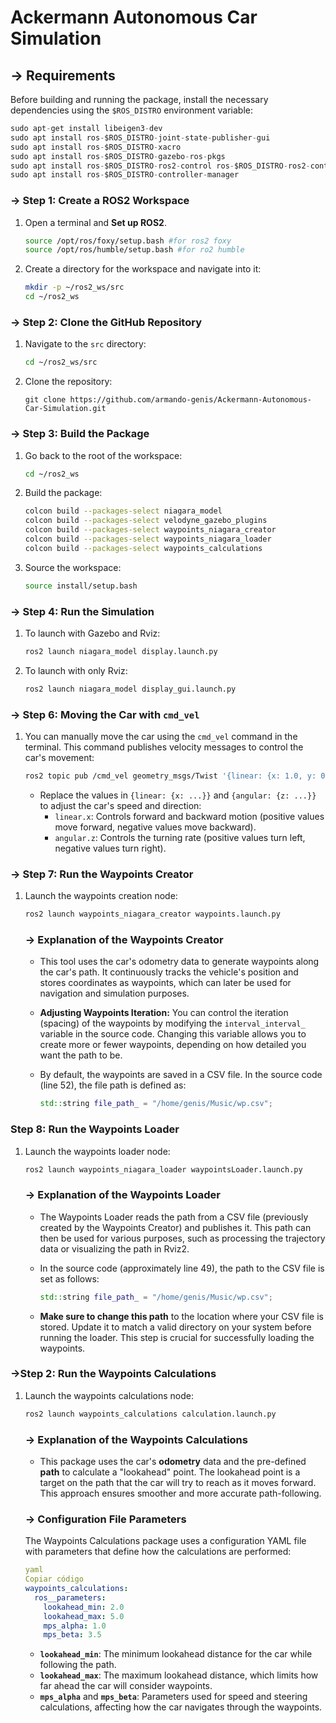 # Ackermann Autonomous Car Simulation

## → Requirements

Before building and running the package, install the necessary dependencies using the `$ROS_DISTRO` environment variable:

```python
sudo apt-get install libeigen3-dev
sudo apt install ros-$ROS_DISTRO-joint-state-publisher-gui
sudo apt install ros-$ROS_DISTRO-xacro
sudo apt install ros-$ROS_DISTRO-gazebo-ros-pkgs
sudo apt install ros-$ROS_DISTRO-ros2-control ros-$ROS_DISTRO-ros2-controllers
sudo apt install ros-$ROS_DISTRO-controller-manager
```

### → Step 1: Create a ROS2 Workspace

1. Open a terminal and **Set up ROS2**.
    
    ```bash
    source /opt/ros/foxy/setup.bash #for ros2 foxy
    source /opt/ros/humble/setup.bash #for ro2 humble
    ```
    
2. Create a directory for the workspace and navigate into it:
    
    ```bash
    mkdir -p ~/ros2_ws/src
    cd ~/ros2_ws
    ```
    

### → Step 2: Clone the GitHub Repository

1. Navigate to the `src` directory:
    
    ```bash
    cd ~/ros2_ws/src
    ```
    
2. Clone the repository:
    
    ```
    git clone https://github.com/armando-genis/Ackermann-Autonomous-Car-Simulation.git
    ```
    

### → Step 3: Build the Package

1. Go back to the root of the workspace:
    
    ```bash
    cd ~/ros2_ws
    ```
    
2. Build the package:
    
    ```bash
    colcon build --packages-select niagara_model
    colcon build --packages-select velodyne_gazebo_plugins
    colcon build --packages-select waypoints_niagara_creator
    colcon build --packages-select waypoints_niagara_loader
    colcon build --packages-select waypoints_calculations
    ```
    
3. Source the workspace:
    
    ```bash
    source install/setup.bash
    ```
    

### → Step 4: Run the Simulation

1. To launch with Gazebo and Rviz:
    
    ```bash
    ros2 launch niagara_model display.launch.py
    ```
    
2. To launch with only Rviz:
    
    ```bash
    ros2 launch niagara_model display_gui.launch.py
    ```
    

### → Step 6: Moving the Car with `cmd_vel`

1. You can manually move the car using the `cmd_vel` command in the terminal. This command publishes velocity messages to control the car's movement:
    
    ```bash
    ros2 topic pub /cmd_vel geometry_msgs/Twist '{linear: {x: 1.0, y: 0.0, z: 0.0}, angular: {x: 0.0, y: 0.0, z: 0.5}}'
    ```
    
    - Replace the values in `{linear: {x: ...}}` and `{angular: {z: ...}}` to adjust the car's speed and direction:
        - `linear.x`: Controls forward and backward motion (positive values move forward, negative values move backward).
        - `angular.z`: Controls the turning rate (positive values turn left, negative values turn right).

### → Step 7: Run the Waypoints Creator

1. Launch the waypoints creation node:
    
    ```bash
    ros2 launch waypoints_niagara_creator waypoints.launch.py
    ```
    
    ### → Explanation of the Waypoints Creator
    
    - This tool uses the car's odometry data to generate waypoints along the car's path. It continuously tracks the vehicle's position and stores coordinates as waypoints, which can later be used for navigation and simulation purposes.
    - **Adjusting Waypoints Iteration:** You can control the iteration (spacing) of the waypoints by modifying the `interval_interval_` variable in the source code. Changing this variable allows you to create more or fewer waypoints, depending on how detailed you want the path to be.
    - By default, the waypoints are saved in a CSV file. In the source code (line 52), the file path is defined as:
        
        ```cpp
        std::string file_path_ = "/home/genis/Music/wp.csv";
        ```
        

### Step 8: Run the Waypoints Loader

1. Launch the waypoints loader node:
    
    ```bash
    ros2 launch waypoints_niagara_loader waypointsLoader.launch.py
    ```
    
    ### → Explanation of the Waypoints Loader
    
    - The Waypoints Loader reads the path from a CSV file (previously created by the Waypoints Creator) and publishes it. This path can then be used for various purposes, such as processing the trajectory data or visualizing the path in Rviz2.
    - In the source code (approximately line 49), the path to the CSV file is set as follows:
        
        ```cpp
        std::string file_path_ = "/home/genis/Music/wp.csv";
        ```
        
    - **Make sure to change this path** to the location where your CSV file is stored. Update it to match a valid directory on your system before running the loader. This step is crucial for successfully loading the waypoints.

### →Step 2: Run the Waypoints Calculations

1. Launch the waypoints calculations node:
    
    ```bash
    ros2 launch waypoints_calculations calculation.launch.py
    ```
    
    ### → Explanation of the Waypoints Calculations
    
    - This package uses the car's **odometry** data and the pre-defined **path** to calculate a "lookahead" point. The lookahead point is a target on the path that the car will try to reach as it moves forward. This approach ensures smoother and more accurate path-following.
    
    ### → Configuration File Parameters
    
    The Waypoints Calculations package uses a configuration YAML file with parameters that define how the calculations are performed:
    
    ```yaml
    yaml
    Copiar código
    waypoints_calculations:
      ros__parameters:
        lookahead_min: 2.0
        lookahead_max: 5.0
        mps_alpha: 1.0
        mps_beta: 3.5
    
    ```
    
    - **`lookahead_min`**: The minimum lookahead distance for the car while following the path.
    - **`lookahead_max`**: The maximum lookahead distance, which limits how far ahead the car will consider waypoints.
    - **`mps_alpha`** and **`mps_beta`**: Parameters used for speed and steering calculations, affecting how the car navigates through the waypoints.